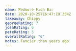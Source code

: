 ```yaml
---
name: Pedmore Fish Bar
date: 2020-10-25T16:47:18.354Z
takeaway: Chippy
georgeRating: 7
joshRating: 6
peteRating: 5
overallRating: "6"
notes: F﻿ancier than years ago.
---
```

